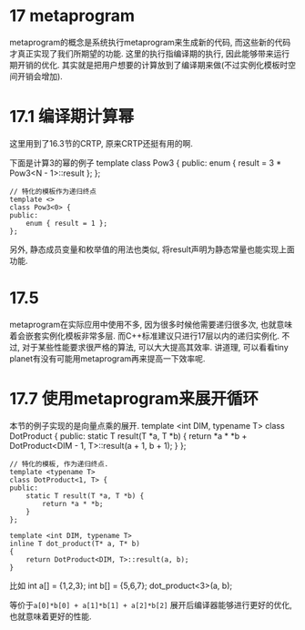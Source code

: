 # 17 metaprogram

metaprogram的概念是系统执行metaprogram来生成新的代码, 而这些新的代码才真正实现了我们所期望的功能.
这里的执行指编译期的执行, 因此能够带来运行期开销的优化. 其实就是把用户想要的计算放到了编译期来做(不过实例化模板时空间开销会增加).

# 17.1 编译期计算幂

这里用到了16.3节的CRTP, 原来CRTP还挺有用的啊.

下面是计算3的幂的例子
    template <int N>
    class Pow3 {
    public:
        enum { result = 3 * Pow3<N - 1>::result };
    };

    // 特化的模板作为递归终点
    template <>
    class Pow3<0> {
    public:
        enum { result = 1 };
    };

另外, 静态成员变量和枚举值的用法也类似, 将result声明为静态常量也能实现上面功能.

# 17.5

metaprogram在实际应用中使用不多, 因为很多时候他需要递归很多次, 也就意味着会嵌套实例化模板非常多层.
而C++标准建议只进行17层以内的递归实例化.
不过, 对于某些性能要求很严格的算法, 可以大大提高其效率.
讲道理, 可以看看tiny planet有没有可能用metaprogram再来提高一下效率呢.

# 17.7 使用metaprogram来展开循环

本节的例子实现的是向量点乘的展开.
    template <int DIM, typename T>
    class DotProduct {
    public:
        static T result(T *a, T *b) {
            return *a * *b + DotProduct<DIM - 1, T>::result(a + 1, b + 1);
        }
    };

    // 特化的模板, 作为递归终点.
    template <typename T>
    class DotProduct<1, T> {
    public:
        static T result(T *a, T *b) {
            return *a * *b;
        }
    };

    template <int DIM, typename T>
    inline T dot_product(T* a, T* b)
    {
        return DotProduct<DIM, T>::result(a, b);
    }

比如
    int a[] = {1,2,3};
    int b[] = {5,6,7};
    dot_product<3>(a, b);

等价于`a[0]*b[0] + a[1]*b[1] + a[2]*b[2]`
展开后编译器能够进行更好的优化, 也就意味着更好的性能.

